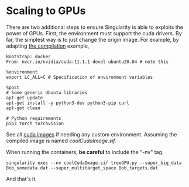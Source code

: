 # Scaling to GPUs

There are two additional steps to ensure Singularity is able to exploits the power of GPUs. First, the environment must support the cuda drivers. By far, the simplest way is to just change the origin image. For example, by adapting [the compilation](compilation.md) example,


```
BootStrap: docker
From: nvcr.io/nvidia/cuda:11.1.1-devel-ubuntu20.04 # note this

%environment
export LC_ALL=C # Specification of environment variables

%post
# Some generic Ubuntu libraries
apt-get update
apt-get install -y python3-dev python3-pip curl
apt-get clean

# Python requirements
pip3 torch torchvision

```

See all [cuda images](https://ngc.nvidia.com/catalog/containers?orderBy=modifiedDESC&pageNumber=0&query=&quickFilter=containers&filters=) if needing any custom environment.
Assuming the compiled image is named *coolCudaImage.sif*.

When running the containers, **be careful** to include the "-nv" tag.

```
singularity exec --nv coolCudaImage.sif treeGPU.py --super_big_data Bob_somedata.dat --super_multitarget_space Bob_targets.dat
```

And that's it.